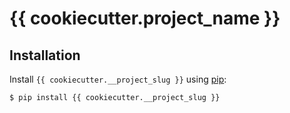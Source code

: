 # {{ cookiecutter.project_name }}

## Installation

Install `{{ cookiecutter.__project_slug }}` using [pip](https://pip.pypa.io/en/stable/):

```console
$ pip install {{ cookiecutter.__project_slug }}
```
